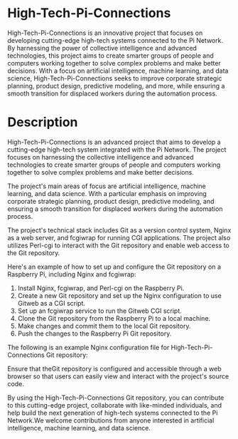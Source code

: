 # High-Tech-Pi-Connections
High-Tech-Pi-Connections is an innovative project that focuses on developing cutting-edge high-tech systems connected to the Pi Network. By harnessing the power of collective intelligence and advanced technologies, this project aims to create smarter groups of people and computers working together to solve complex problems and make better decisions. With a focus on artificial intelligence, machine learning, and data science, High-Tech-Pi-Connections seeks to improve corporate strategic planning, product design, predictive modeling, and more, while ensuring a smooth transition for displaced workers during the automation process.

# Description

High-Tech-Pi-Connections is an advanced project that aims to develop a cutting-edge high-tech system integrated with the Pi Network. The project focuses on harnessing the collective intelligence and advanced technologies to create smarter groups of people and computers working together to solve complex problems and make better decisions.

The project's main areas of focus are artificial intelligence, machine learning, and data science. With a particular emphasis on improving corporate strategic planning, product design, predictive modeling, and ensuring a smooth transition for displaced workers during the automation process.

The project's technical stack includes Git as a version control system, Nginx as a web server, and fcgiwrap for running CGI applications. The project also utilizes Perl-cgi to interact with the Git repository and enable web access to the Git repository.

Here's an example of how to set up and configure the Git repository on a Raspberry Pi, including Nginx and fcgiwrap:

1. Install Nginx, fcgiwrap, and Perl-cgi on the Raspberry Pi.
2. Create a new Git repository and set up the Nginx configuration to use Gitweb as a CGI script.
3. Set up an fcgiwrap service to run the Gitweb CGI script.
4. Clone the Git repository from the Raspberry Pi to a local machine.
5. Make changes and commit them to the local Git repository.
6. Push the changes to the Raspberry Pi Git repository.

The following is an example Nginx configuration file for High-Tech-Pi-Connections Git repository:





Ensure that theGit repository is configured and accessible through a web browser so that users can easily view and interact with the project's source code.

By using the High-Tech-Pi-Connections Git repository, you can contribute to this cutting-edge project, collaborate with like-minded individuals, and help build the next generation of high-tech systems connected to the Pi Network.We welcome contributions from anyone interested in artificial intelligence, machine learning, and data science. 
